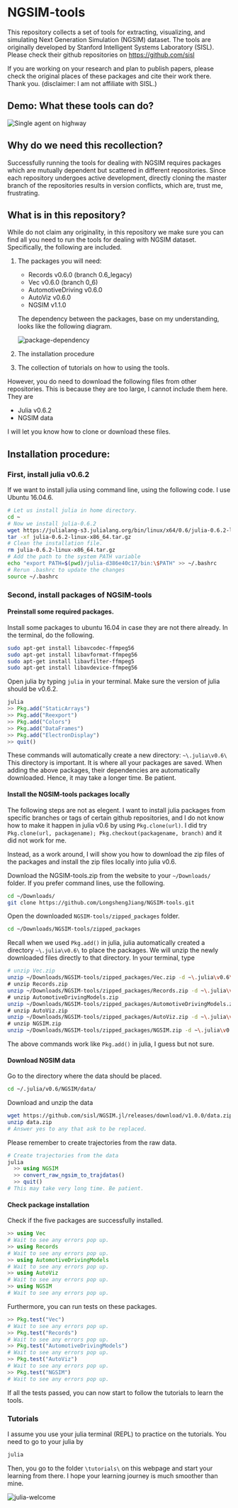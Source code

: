 # NGSIM-tools
This repository collects a set of tools for extracting, visualizing, and simulating Next Generation Simulation (NGSIM) dataset. The tools are originally developed by Stanford Intelligent Systems Laboratory (SISL).  
Please check their github repositories on https://github.com/sisl

If you are working on your research and plan to publish papers, please check the original places of these packages and cite their work there. Thank you. (disclaimer: I am not affiliate with SISL.)


## Demo: What these tools can do?
![Single agent on highway](media/single_agent_gail.gif)

## Why do we need this recollection?
Successfully running the tools for dealing with NGSIM requires packages which are mutually dependent but scattered in different repositories. Since each repository undergoes active development, directly cloning the master branch of the repositories results in version conflicts, which are, trust me, frustrating.

## What is in this repository?
While do not claim any originality, in this repository we make sure you can find all you need to run the tools for dealing with NGSIM dataset. Specifically, the following are included.
1. The packages you will need:
    - Records v0.6.0 (branch 0.6_legacy)
    - Vec v0.6.0 (branch 0_6)
    - AutomotiveDriving v0.6.0
    - AutoViz v0.6.0
    - NGSIM v1.1.0
    
    The dependency between the packages, base on my understanding, looks like the following diagram. 
    
      ![package-dependency](media/package_dependency.svg)
      
2. The installation procedure

3. The collection of tutorials on how to using the tools.

However, you do need to download the following files from other repositories. This is because they are too large, I cannot include them here. They are
- Julia v0.6.2
- NGSIM data

I will let you know how to clone or download these files.

## Installation procedure:

### First, install julia v0.6.2
If we want to install julia using command line, using the following code. I use Ubuntu 16.04.6. 
```bash
# Let us install julia in home directory.
cd ~
# Now we install julia-0.6.2
wget https://julialang-s3.julialang.org/bin/linux/x64/0.6/julia-0.6.2-linux-x86_64.tar.gz
tar -xf julia-0.6.2-linux-x86_64.tar.gz
# Clean the installation file.
rm julia-0.6.2-linux-x86_64.tar.gz
# Add the path to the system PATH variable
echo "export PATH=$(pwd)/julia-d386e40c17/bin:\$PATH" >> ~/.bashrc
# Rerun .bashrc to update the changes
source ~/.bashrc
```
### Second, install packages of NGSIM-tools
#### Preinstall some required packages.
Install some packages to ubuntu 16.04 in case they are not there already. In the terminal, do the following.
```bash
sudo apt-get install libavcodec-ffmpeg56
sudo apt-get install libavformat-ffmpeg56
sudo apt-get install libavfilter-ffmpeg5
sudo apt-get install libavdevice-ffmpeg56
```
Open julia by typing `julia` in your terminal. Make sure the version of julia should be v0.6.2.
```julia
julia
>> Pkg.add("StaticArrays")
>> Pkg.add("Reexport")
>> Pkg.add("Colors")
>> Pkg.add("DataFrames")
>> Pkg.add("ElectronDisplay")
>> quit()
```
These commands will automatically create a new directory: `~\.julia\v0.6\` This directory is important. It is where all your packages are saved. 
When adding the above packages, their dependencies are automatically downloaded. Hence, it may take a longer time. Be patient. 

#### Install the NGSIM-tools packages locally
The following steps are not as elegent. I want to install julia packages from specific branches or tags of certain github repositories, and I do not know how to make it happen in julia v0.6 by using `Pkg.clone(url)`. I did try `Pkg.clone(url, packagename); Pkg.checkout(packagename, branch)` and it did not work for me. 

Instead, as a work around, I will show you how to download the zip files of the packages and install the zip files locally into julia v0.6. 

Download the NGSIM-tools.zip from the website to your `~/Downloads/` folder. If you prefer command lines, use the following.
```bash
cd ~/Downloads/
git clone https://github.com/LongshengJiang/NGSIM-tools.git
```
Open the downloaded `NGSIM-tools/zipped_packages` folder.
```bash
cd ~/Downloads/NGSIM-tools/zipped_packages
```
Recall when we used `Pkg.add()` in julia, julia automatically created a directory `~\.julia\v0.6\` to place the packages. We will unzip the newly downloaded files directly to that directory. In your terminal, type
```bash
# unzip Vec.zip
unzip ~/Downloads/NGSIM-tools/zipped_packages/Vec.zip -d ~\.julia\v0.6\
# unzip Records.zip
unzip ~/Downloads/NGSIM-tools/zipped_packages/Records.zip -d ~\.julia\v0.6\
# unzip AutomotiveDrivingModels.zip
unzip ~/Downloads/NGSIM-tools/zipped_packages/AutomotiveDrivingModels.zip -d ~\.julia\v0.6\
# unzip AutoViz.zip
unzip ~/Downloads/NGSIM-tools/zipped_packages/AutoViz.zip -d ~\.julia\v0.6\
# unzip NGSIM.zip
unzip ~/Downloads/NGSIM-tools/zipped_packages/NGSIM.zip -d ~\.julia\v0.6\
```
The above commands work like `Pkg.add()` in julia, I guess but not sure. 

#### Download NGSIM data
Go to the directory where the data should be placed.
```bash
cd ~/.julia/v0.6/NGSIM/data/
```
Download and unzip the data
```bash
wget https://github.com/sisl/NGSIM.jl/releases/download/v1.0.0/data.zip
unzip data.zip
# Answer yes to any that ask to be replaced.
```
Please remember to create trajectories from the raw data.
```julia
# Create trajectories from the data
julia
  >> using NGSIM
  >> convert_raw_ngsim_to_trajdatas()
  >> quit()
# This may take very long time. Be patient.  
```

#### Check package installation
Check if the five packages are successfully installed.
```julia
>> using Vec
# Wait to see any errors pop up. 
>> using Records
# Wait to see any errors pop up.
>> using AutomotiveDrivingModels
# Wait to see any errors pop up.
>> using AutoViz
# Wait to see any errors pop up.
>> using NGSIM
# Wait to see any errors pop up.
```
Furthermore, you can run tests on these packages.
```julia
>> Pkg.test("Vec")
# Wait to see any errors pop up. 
>> Pkg.test("Records")
# Wait to see any errors pop up. 
>> Pkg.test("AutomotiveDrivingModels")
# Wait to see any errors pop up. 
>> Pkg.test("AutoViz")
# Wait to see any errors pop up. 
>> Pkg.test("NGSIM")
# Wait to see any errors pop up. 
```
If all the tests passed, you can now start to follow the tutorials to learn the tools. 

### Tutorials
I assume you use your julia terminal (REPL) to practice on the tutorials. You need to go to your julia by
```bash
julia
```
Then, you go to the folder `\tutorials\` on this webpage and start your learning from there. I hope your learning journey is much smoother than mine. 

![julia-welcome](media/julia_welcome.png)
